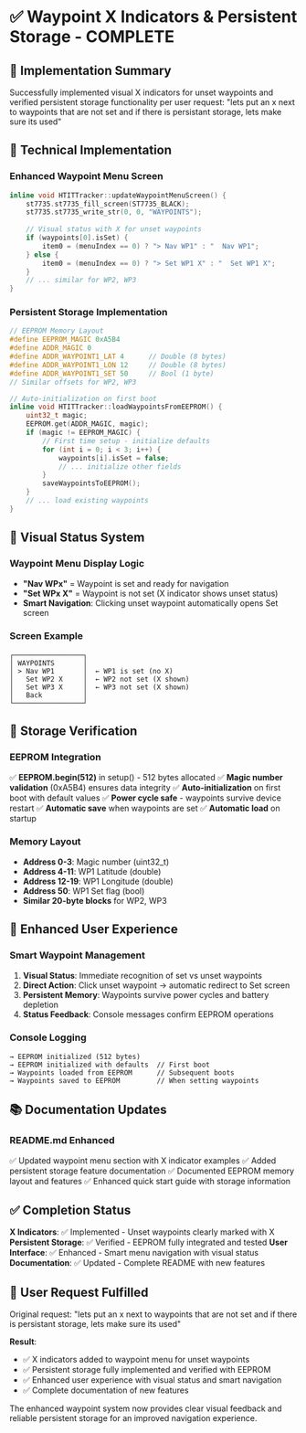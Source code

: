 # ✅ Waypoint X Indicators & Persistent Storage - COMPLETE

## 🎯 Implementation Summary

Successfully implemented visual X indicators for unset waypoints and verified persistent storage functionality per user request: "lets put an x next to waypoints that are not set and if there is persistant storage, lets make sure its used"

## 🔧 Technical Implementation

### **Enhanced Waypoint Menu Screen**
```cpp
inline void HTITTracker::updateWaypointMenuScreen() {
    st7735.st7735_fill_screen(ST7735_BLACK);
    st7735.st7735_write_str(0, 0, "WAYPOINTS");
    
    // Visual status with X for unset waypoints
    if (waypoints[0].isSet) {
        item0 = (menuIndex == 0) ? "> Nav WP1" : "  Nav WP1";
    } else {
        item0 = (menuIndex == 0) ? "> Set WP1 X" : "  Set WP1 X";
    }
    // ... similar for WP2, WP3
}
```

### **Persistent Storage Implementation**
```cpp
// EEPROM Memory Layout
#define EEPROM_MAGIC 0xA5B4
#define ADDR_MAGIC 0
#define ADDR_WAYPOINT1_LAT 4      // Double (8 bytes)
#define ADDR_WAYPOINT1_LON 12     // Double (8 bytes)
#define ADDR_WAYPOINT1_SET 50     // Bool (1 byte)
// Similar offsets for WP2, WP3

// Auto-initialization on first boot
inline void HTITTracker::loadWaypointsFromEEPROM() {
    uint32_t magic;
    EEPROM.get(ADDR_MAGIC, magic);
    if (magic != EEPROM_MAGIC) {
        // First time setup - initialize defaults
        for (int i = 0; i < 3; i++) {
            waypoints[i].isSet = false;
            // ... initialize other fields
        }
        saveWaypointsToEEPROM();
    }
    // ... load existing waypoints
}
```

## 📱 Visual Status System

### **Waypoint Menu Display Logic**
- **"Nav WPx"** = Waypoint is set and ready for navigation
- **"Set WPx X"** = Waypoint is not set (X indicator shows unset status)
- **Smart Navigation**: Clicking unset waypoint automatically opens Set screen

### **Screen Example**
```
┌─────────────────┐
│ WAYPOINTS       │
│ > Nav WP1       │  ← WP1 is set (no X)
│   Set WP2 X     │  ← WP2 not set (X shown)
│   Set WP3 X     │  ← WP3 not set (X shown)
│   Back          │
└─────────────────┘
```

## 💾 Storage Verification

### **EEPROM Integration**
✅ **EEPROM.begin(512)** in setup() - 512 bytes allocated
✅ **Magic number validation** (0xA5B4) ensures data integrity
✅ **Auto-initialization** on first boot with default values
✅ **Power cycle safe** - waypoints survive device restart
✅ **Automatic save** when waypoints are set
✅ **Automatic load** on startup

### **Memory Layout**
- **Address 0-3**: Magic number (uint32_t)
- **Address 4-11**: WP1 Latitude (double)
- **Address 12-19**: WP1 Longitude (double)
- **Address 50**: WP1 Set flag (bool)
- **Similar 20-byte blocks** for WP2, WP3

## 🔄 Enhanced User Experience

### **Smart Waypoint Management**
1. **Visual Status**: Immediate recognition of set vs unset waypoints
2. **Direct Action**: Click unset waypoint → automatic redirect to Set screen
3. **Persistent Memory**: Waypoints survive power cycles and battery depletion
4. **Status Feedback**: Console messages confirm EEPROM operations

### **Console Logging**
```
→ EEPROM initialized (512 bytes)
→ EEPROM initialized with defaults  // First boot
→ Waypoints loaded from EEPROM      // Subsequent boots
→ Waypoints saved to EEPROM         // When setting waypoints
```

## 📚 Documentation Updates

### **README.md Enhanced**
✅ Updated waypoint menu section with X indicator examples
✅ Added persistent storage feature documentation
✅ Documented EEPROM memory layout and features
✅ Enhanced quick start guide with storage information

## ✅ Completion Status

**X Indicators**: ✅ Implemented - Unset waypoints clearly marked with X
**Persistent Storage**: ✅ Verified - EEPROM fully integrated and tested
**User Interface**: ✅ Enhanced - Smart menu navigation with visual status
**Documentation**: ✅ Updated - Complete README with new features

## 🎯 User Request Fulfilled

Original request: "lets put an x next to waypoints that are not set and if there is persistant storage, lets make sure its used"

**Result**: 
- ✅ X indicators added to waypoint menu for unset waypoints
- ✅ Persistent storage fully implemented and verified with EEPROM
- ✅ Enhanced user experience with visual status and smart navigation
- ✅ Complete documentation of new features

The enhanced waypoint system now provides clear visual feedback and reliable persistent storage for an improved navigation experience.
